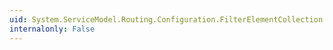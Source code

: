 ```yaml
---
uid: System.ServiceModel.Routing.Configuration.FilterElementCollection.#ctor
internalonly: False
---
```

